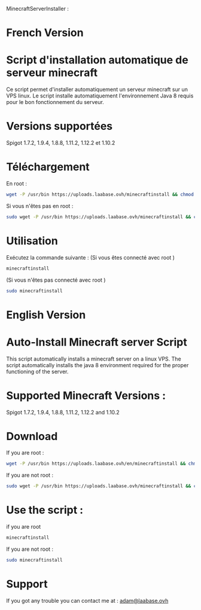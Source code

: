 MinecraftServerInstaller :

# French Version

# Script d'installation automatique de serveur minecraft
Ce script permet d'installer automatiquement un serveur minecraft sur un VPS linux. Le script installe automatiquement l'environnement Java 8 requis pour le bon fonctionnement du serveur. 

# Versions supportées 
Spigot 1.7.2, 1.9.4, 1.8.8, 1.11.2, 1.12.2 et 1.10.2

# Téléchargement
En root : 
```bash
wget -P /usr/bin https://uploads.laabase.ovh/minecraftinstall && chmod 0777 /usr/bin/minecraftinstall

```

Si vous n'êtes pas en root : 
```bash
sudo wget -P /usr/bin https://uploads.laabase.ovh/minecraftinstall && chmod 0777 /usr/bin/minecraftinstall

```
# Utilisation
Exécutez la commande suivante :
(Si vous êtes connecté avec root ) 
```bash
minecraftinstall
```

(Si vous n'êtes pas connecté avec root )

```bash
sudo minecraftinstall
``` 

# English Version

# Auto-Install Minecraft server Script
This script automatically installs a minecraft server on a linux VPS. The script automatically installs the java 8 environment required for the proper functioning of the server.

# Supported Minecraft Versions : 

Spigot 1.7.2, 1.9.4, 1.8.8, 1.11.2, 1.12.2 and 1.10.2

# Download
If you are root : 
```bash
wget -P /usr/bin https://uploads.laabase.ovh/en/minecraftinstall && chmod 0777 /usr/bin/minecraftinstall

```

If you are not root : 

```bash
sudo wget -P /usr/bin https://uploads.laabase.ovh/minecraftinstall && chmod 0777 /usr/bin/minecraftinstall

```

# Use the script : 

if you are root
```bash
minecraftinstall
```

If you are not root : 

```bash
sudo minecraftinstall
``` 

# Support

If you got any trouble you can contact me at : adam@laabase.ovh
